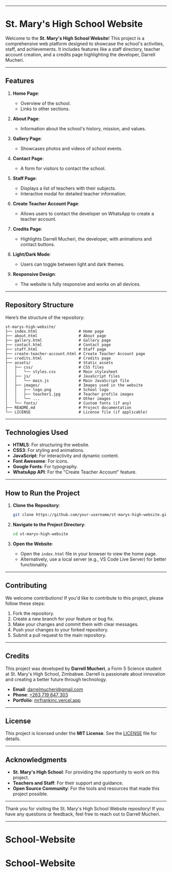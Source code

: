 
---

# St. Mary's High School Website

Welcome to the **St. Mary's High School Website**! This project is a comprehensive web platform designed to showcase the school's activities, staff, and achievements. It includes features like a staff directory, teacher account creation, and a credits page highlighting the developer, Darrell Mucheri.

---

## Features

1. **Home Page**:
   - Overview of the school.
   - Links to other sections.

2. **About Page**:
   - Information about the school's history, mission, and values.

3. **Gallery Page**:
   - Showcases photos and videos of school events.

4. **Contact Page**:
   - A form for visitors to contact the school.

5. **Staff Page**:
   - Displays a list of teachers with their subjects.
   - Interactive modal for detailed teacher information.

6. **Create Teacher Account Page**:
   - Allows users to contact the developer on WhatsApp to create a teacher account.

7. **Credits Page**:
   - Highlights Darrell Mucheri, the developer, with animations and contact buttons.

8. **Light/Dark Mode**:
   - Users can toggle between light and dark themes.

9. **Responsive Design**:
   - The website is fully responsive and works on all devices.

---

## Repository Structure

Here’s the structure of the repository:

```
st-marys-high-website/
├── index.html                  # Home page
├── about.html                  # About page
├── gallery.html                # Gallery page
├── contact.html                # Contact page
├── staff.html                  # Staff page
├── create-teacher-account.html # Create Teacher Account page
├── credits.html                # Credits page
├── assets/                     # Static assets
│   ├── css/                    # CSS files
│   │   └── styles.css          # Main stylesheet
│   ├── js/                     # JavaScript files
│   │   └── main.js             # Main JavaScript file
│   ├── images/                 # Images used in the website
│   │   ├── logo.png            # School logo
│   │   ├── teacher1.jpg        # Teacher profile images
│   │   └── ...                 # Other images
│   └── fonts/                  # Custom fonts (if any)
├── README.md                   # Project documentation
└── LICENSE                     # License file (if applicable)
```

---

## Technologies Used

- **HTML5**: For structuring the website.
- **CSS3**: For styling and animations.
- **JavaScript**: For interactivity and dynamic content.
- **Font Awesome**: For icons.
- **Google Fonts**: For typography.
- **WhatsApp API**: For the "Create Teacher Account" feature.

---

## How to Run the Project

1. **Clone the Repository**:
   ```bash
   git clone https://github.com/your-username/st-marys-high-website.git
   ```

2. **Navigate to the Project Directory**:
   ```bash
   cd st-marys-high-website
   ```

3. **Open the Website**:
   - Open the `index.html` file in your browser to view the home page.
   - Alternatively, use a local server (e.g., VS Code Live Server) for better functionality.

---

## Contributing

We welcome contributions! If you'd like to contribute to this project, please follow these steps:

1. Fork the repository.
2. Create a new branch for your feature or bug fix.
3. Make your changes and commit them with clear messages.
4. Push your changes to your forked repository.
5. Submit a pull request to the main repository.

---

## Credits

This project was developed by **Darrell Mucheri**, a Form 5 Science student at St. Mary's High School, Zimbabwe. Darrell is passionate about innovation and creating a better future through technology.

- **Email**: [darrelmucheri@gmail.com](mailto:darrelmucheri@gmail.com)
- **Phone**: [+263 719 647 303](tel:+263719647303)
- **Portfolio**: [mrfrankinc.vercel.app](https://mrfrankinc.vercel.app)

---

## License

This project is licensed under the **MIT License**. See the [LICENSE](LICENSE) file for details.

---

## Acknowledgments

- **St. Mary's High School**: For providing the opportunity to work on this project.
- **Teachers and Staff**: For their support and guidance.
- **Open Source Community**: For the tools and resources that made this project possible.

---

Thank you for visiting the St. Mary's High School Website repository! If you have any questions or feedback, feel free to reach out to Darrell Mucheri.

---

# School-Website
# School-Website
